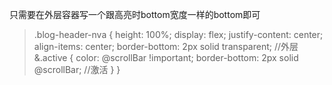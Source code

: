 只需要在外层容器写一个跟高亮时bottom宽度一样的bottom即可
 > .blog-header-nva {
                    height: 100%;
                    display: flex;
                    justify-content: center;
                    align-items: center;
                    border-bottom: 2px solid transparent;       //外层
                    &.active {
                        color: @scrollBar !important;
                        border-bottom: 2px solid @scrollBar;    //激活
                    }
 }
